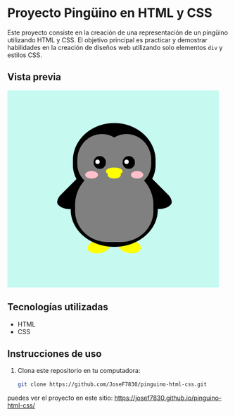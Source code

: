 # Proyecto Pingüino en HTML y CSS

Este proyecto consiste en la creación de una representación de un pingüino utilizando HTML y CSS. El objetivo principal es practicar y demostrar habilidades en la creación de diseños web utilizando solo elementos `div` y estilos CSS.

## Vista previa

![Pingüino](images/pinguino.png)

## Tecnologías utilizadas

- HTML
- CSS

## Instrucciones de uso

1. Clona este repositorio en tu computadora:

   ```bash
   git clone https://github.com/JoseF7830/pinguino-html-css.git


puedes ver el proyecto en este sitio: https://josef7830.github.io/pinguino-html-css/
